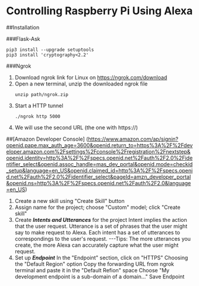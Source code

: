 # Controlling Raspberry Pi Using Alexa

##Installation

  ###Flask-Ask

```python3 -m pip install Flask-Ask
pip3 install --upgrade setuptools
pip3 install 'cryptography<2.2'
```

###Ngrok
1. Download ngrok link for Linux on https://ngrok.com/download
2. Open a new terminal, unzip the downloaded ngrok file
   ```
   unzip path/ngrok.zip
   ```
3. Start a HTTP tunnel
   ```
   ./ngrok http 5000
   ```
4. We will use the second URL (the one with https://)

##[Amazon Developer Console] (https://www.amazon.com/ap/signin?openid.pape.max_auth_age=3600&openid.return_to=https%3A%2F%2Fdeveloper.amazon.com%2Fsettings%2Fconsole%2Fregistration%2Fnextstep&openid.identity=http%3A%2F%2Fspecs.openid.net%2Fauth%2F2.0%2Fidentifier_select&openid.assoc_handle=mas_dev_portal&openid.mode=checkid_setup&language=en_US&openid.claimed_id=http%3A%2F%2Fspecs.openid.net%2Fauth%2F2.0%2Fidentifier_select&pageId=amzn_developer_portal&openid.ns=http%3A%2F%2Fspecs.openid.net%2Fauth%2F2.0&language=en_US)
1. Create a new skill using "Create Skill" button
2. Assign name for the project; choose "Custom" model; click "Create skill"
3. Create ***Intents and Utterances*** for the project 
    Intent implies the action that the user request. 
    Utterance is a set of phrases that the user might say to make request to Alexa. Each intent has a set of utterances to correspondings to the user's request.
    ---Tips: The more utterances you create, the more Alexa can accurately capture what the user might request.
4. Set up ***Endpoint***
    In the "Endpoint" section, click on "HTTPS"
    Choosing the "Default Region" option
    Copy the forwarding URL from ngrok terminal and paste it in the "Default Refion" space
    Choose "My development endpoint is a sub-domain of a domain..."
    Save Endpoint
    




